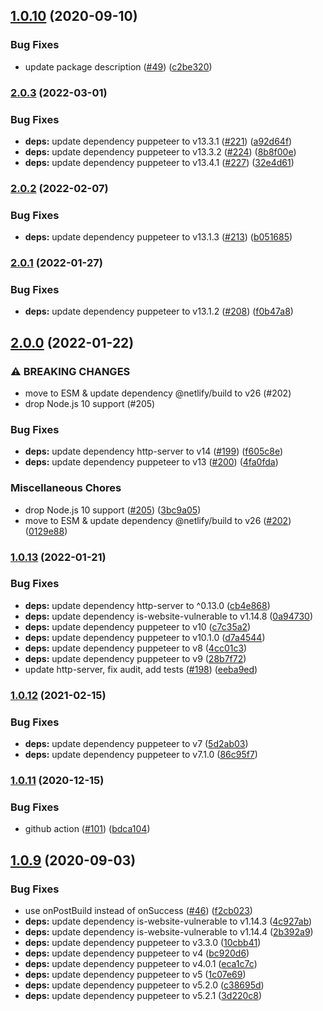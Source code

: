 ## [1.0.10](https://github.com/erezrokah/netlify-plugin-is-website-vulnerable/compare/v1.0.9...v1.0.10) (2020-09-10)


### Bug Fixes

* update package description ([#49](https://github.com/erezrokah/netlify-plugin-is-website-vulnerable/issues/49)) ([c2be320](https://github.com/erezrokah/netlify-plugin-is-website-vulnerable/commit/c2be320dcc44cf4e926ec3705fdc87511cce5741))

### [2.0.3](https://github.com/erezrokah/netlify-plugin-is-website-vulnerable/compare/v2.0.2...v2.0.3) (2022-03-01)


### Bug Fixes

* **deps:** update dependency puppeteer to v13.3.1 ([#221](https://github.com/erezrokah/netlify-plugin-is-website-vulnerable/issues/221)) ([a92d64f](https://github.com/erezrokah/netlify-plugin-is-website-vulnerable/commit/a92d64fdb540ab833ee62bce90e54f9639031517))
* **deps:** update dependency puppeteer to v13.3.2 ([#224](https://github.com/erezrokah/netlify-plugin-is-website-vulnerable/issues/224)) ([8b8f00e](https://github.com/erezrokah/netlify-plugin-is-website-vulnerable/commit/8b8f00e8ce9352f39d992fd517d29aa76b476c56))
* **deps:** update dependency puppeteer to v13.4.1 ([#227](https://github.com/erezrokah/netlify-plugin-is-website-vulnerable/issues/227)) ([32e4d61](https://github.com/erezrokah/netlify-plugin-is-website-vulnerable/commit/32e4d61b3b5ffecd10d9657bfee6398222f563d5))

### [2.0.2](https://github.com/erezrokah/netlify-plugin-is-website-vulnerable/compare/v2.0.1...v2.0.2) (2022-02-07)


### Bug Fixes

* **deps:** update dependency puppeteer to v13.1.3 ([#213](https://github.com/erezrokah/netlify-plugin-is-website-vulnerable/issues/213)) ([b051685](https://github.com/erezrokah/netlify-plugin-is-website-vulnerable/commit/b0516858ad70ddbd7a3e748e361e105c879db511))

### [2.0.1](https://github.com/erezrokah/netlify-plugin-is-website-vulnerable/compare/v2.0.0...v2.0.1) (2022-01-27)


### Bug Fixes

* **deps:** update dependency puppeteer to v13.1.2 ([#208](https://github.com/erezrokah/netlify-plugin-is-website-vulnerable/issues/208)) ([f0b47a8](https://github.com/erezrokah/netlify-plugin-is-website-vulnerable/commit/f0b47a8329a6e3e9ad0d65b5c8cae4fbab61a5b5))

## [2.0.0](https://github.com/erezrokah/netlify-plugin-is-website-vulnerable/compare/v1.0.13...v2.0.0) (2022-01-22)


### ⚠ BREAKING CHANGES

* move to ESM & update dependency @netlify/build to v26 (#202)
* drop Node.js 10 support (#205)

### Bug Fixes

* **deps:** update dependency http-server to v14 ([#199](https://github.com/erezrokah/netlify-plugin-is-website-vulnerable/issues/199)) ([f605c8e](https://github.com/erezrokah/netlify-plugin-is-website-vulnerable/commit/f605c8e325286b538a2bb8107397cb26bf79950d))
* **deps:** update dependency puppeteer to v13 ([#200](https://github.com/erezrokah/netlify-plugin-is-website-vulnerable/issues/200)) ([4fa0fda](https://github.com/erezrokah/netlify-plugin-is-website-vulnerable/commit/4fa0fda5e17a8cf0165c56fca35382b2b9110543))


### Miscellaneous Chores

* drop Node.js 10 support ([#205](https://github.com/erezrokah/netlify-plugin-is-website-vulnerable/issues/205)) ([3bc9a05](https://github.com/erezrokah/netlify-plugin-is-website-vulnerable/commit/3bc9a057081af1088d8a3f435c7787ead2bf9003))
* move to ESM & update dependency @netlify/build to v26 ([#202](https://github.com/erezrokah/netlify-plugin-is-website-vulnerable/issues/202)) ([0129e88](https://github.com/erezrokah/netlify-plugin-is-website-vulnerable/commit/0129e888b1868c4b96e75d6e92a92f610c7f6758))

### [1.0.13](https://github.com/erezrokah/netlify-plugin-is-website-vulnerable/compare/v1.0.12...v1.0.13) (2022-01-21)


### Bug Fixes

* **deps:** update dependency http-server to ^0.13.0 ([cb4e868](https://github.com/erezrokah/netlify-plugin-is-website-vulnerable/commit/cb4e868c824bcdafa5b0b0c17654c4f6ad3a9892))
* **deps:** update dependency is-website-vulnerable to v1.14.8 ([0a94730](https://github.com/erezrokah/netlify-plugin-is-website-vulnerable/commit/0a9473093dde0485a06230fe04e2295adfa132bf))
* **deps:** update dependency puppeteer to v10 ([c7c35a2](https://github.com/erezrokah/netlify-plugin-is-website-vulnerable/commit/c7c35a25706f066d96f32919317015b9f5087718))
* **deps:** update dependency puppeteer to v10.1.0 ([d7a4544](https://github.com/erezrokah/netlify-plugin-is-website-vulnerable/commit/d7a4544002a9e71d347eed30b4b77646aef066da))
* **deps:** update dependency puppeteer to v8 ([4cc01c3](https://github.com/erezrokah/netlify-plugin-is-website-vulnerable/commit/4cc01c3fef7ab409accc7767dd438f6481104619))
* **deps:** update dependency puppeteer to v9 ([28b7f72](https://github.com/erezrokah/netlify-plugin-is-website-vulnerable/commit/28b7f725423a0df1cd4cd2bbe3ca0f700ea30ab0))
* update http-server, fix audit, add tests ([#198](https://github.com/erezrokah/netlify-plugin-is-website-vulnerable/issues/198)) ([eeba9ed](https://github.com/erezrokah/netlify-plugin-is-website-vulnerable/commit/eeba9ede720eefe6cfa17c5dae067f0a36a23c74))

### [1.0.12](https://www.github.com/erezrokah/netlify-plugin-is-website-vulnerable/compare/v1.0.11...v1.0.12) (2021-02-15)


### Bug Fixes

* **deps:** update dependency puppeteer to v7 ([5d2ab03](https://www.github.com/erezrokah/netlify-plugin-is-website-vulnerable/commit/5d2ab03db176497679706cf138f34e03463258c3))
* **deps:** update dependency puppeteer to v7.1.0 ([86c95f7](https://www.github.com/erezrokah/netlify-plugin-is-website-vulnerable/commit/86c95f7b1621b5c1f5597c5d782e524d806f036d))

### [1.0.11](https://www.github.com/erezrokah/netlify-plugin-is-website-vulnerable/compare/v1.0.10...v1.0.11) (2020-12-15)


### Bug Fixes

* github action ([#101](https://www.github.com/erezrokah/netlify-plugin-is-website-vulnerable/issues/101)) ([bdca104](https://www.github.com/erezrokah/netlify-plugin-is-website-vulnerable/commit/bdca1041f86f42fed9bca3ab3fa0c44fc5a51e5d))

## [1.0.9](https://github.com/erezrokah/netlify-plugin-is-website-vulnerable/compare/v1.0.8...v1.0.9) (2020-09-03)


### Bug Fixes

* use onPostBuild instead of onSuccess ([#46](https://github.com/erezrokah/netlify-plugin-is-website-vulnerable/issues/46)) ([f2cb023](https://github.com/erezrokah/netlify-plugin-is-website-vulnerable/commit/f2cb0238a373e0157d21b11cf489a75a11e89e51))
* **deps:** update dependency is-website-vulnerable to v1.14.3 ([4c927ab](https://github.com/erezrokah/netlify-plugin-is-website-vulnerable/commit/4c927ab598dac26c4dcc341da17aa2da0832b1a2))
* **deps:** update dependency is-website-vulnerable to v1.14.4 ([2b392a9](https://github.com/erezrokah/netlify-plugin-is-website-vulnerable/commit/2b392a9b18c272e06f32c59be34201b8903119ef))
* **deps:** update dependency puppeteer to v3.3.0 ([10cbb41](https://github.com/erezrokah/netlify-plugin-is-website-vulnerable/commit/10cbb41d72d96798e665356bcca26188ec188fe4))
* **deps:** update dependency puppeteer to v4 ([bc920d6](https://github.com/erezrokah/netlify-plugin-is-website-vulnerable/commit/bc920d6addb8fbd9cea8ff90414608214cca0bd6))
* **deps:** update dependency puppeteer to v4.0.1 ([eca1c7c](https://github.com/erezrokah/netlify-plugin-is-website-vulnerable/commit/eca1c7c4e09244d70d6a32ff11e1f55f7fa1fef8))
* **deps:** update dependency puppeteer to v5 ([1c07e69](https://github.com/erezrokah/netlify-plugin-is-website-vulnerable/commit/1c07e690971c4d659cc33c35568a5fcc692a9318))
* **deps:** update dependency puppeteer to v5.2.0 ([c38695d](https://github.com/erezrokah/netlify-plugin-is-website-vulnerable/commit/c38695df1298350dc8a16416079793f34e253e3b))
* **deps:** update dependency puppeteer to v5.2.1 ([3d220c8](https://github.com/erezrokah/netlify-plugin-is-website-vulnerable/commit/3d220c8b01821c444bf574956b00fd15d17fbe53))
